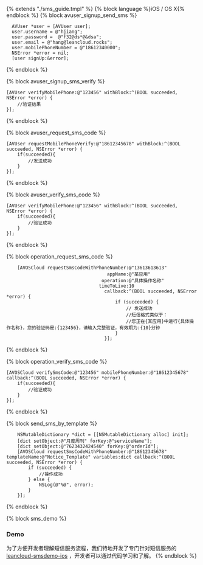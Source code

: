 {% extends "./sms_guide.tmpl" %}
{% block language %}iOS / OS X{% endblock %}
{% block avuser_signup_send_sms %}

```objc
  AVUser *user = [AVUser user];
  user.username = @"hjiang";
  user.password =  @"f32@ds*@&dsa";
  user.email = @"hang@leancloud.rocks";
  user.mobilePhoneNumber = @"18612340000";
  NSError *error = nil;
  [user signUp:&error];
```
{% endblock %}

{% block avuser_signup_sms_verify %}

```objc
[AVUser verifyMobilePhone:@"123456" withBlock:^(BOOL succeeded, NSError *error) {
    //验证结果
}];
```
{% endblock %}

{% block avuser_request_sms_code %}

```objc
[AVUser requestMobilePhoneVerify:@"18612345678" withBlock:^(BOOL succeeded, NSError *error) {
    if(succeeded){
        //发送成功
    }
}];
```
{% endblock %}

{% block avuser_verify_sms_code %}

```objc
[AVUser verifyMobilePhone:@"123456" withBlock:^(BOOL succeeded, NSError *error) {
    if(succeeded){
        //验证成功
    }
}];
```
{% endblock %}

{% block operation_request_sms_code %}

```objc
    [AVOSCloud requestSmsCodeWithPhoneNumber:@"13613613613"
                                     appName:@"某应用"
                                   operation:@"具体操作名称"
                                  timeToLive:10
                                    callback:^(BOOL succeeded, NSError *error) {
                                        if (succeeded) {
                                            // 发送成功
                                            //短信格式类似于：
                                            //您正在{某应用}中进行{具体操作名称}，您的验证码是:{123456}，请输入完整验证，有效期为:{10}分钟
                                        }
                                    }];
```
{% endblock %}

{% block operation_verify_sms_code %}

```objc
[AVOSCloud verifySmsCode:@"123456" mobilePhoneNumber:@"18612345678" callback:^(BOOL succeeded, NSError *error) {
    if(succeeded){
        //验证成功
    }
}];
```
{% endblock %}

{% block send_sms_by_template %}

```objc
    NSMutableDictionary *dict = [[NSMutableDictionary alloc] init];
    [dict setObject:@"月度周刊" forKey:@"serviceName"];
    [dict setObject:@"7623432424540" forKey:@"orderId"];
    [AVOSCloud requestSmsCodeWithPhoneNumber:@"18612345678" templateName:@"Notice_Template" variables:dict callback:^(BOOL succeeded, NSError *error) {
        if (succeeded) {
            //操作成功
        } else {
            NSLog(@"%@", error);
        }
    }];
```
{% endblock %}

{% block sms_demo %}
### Demo
为了方便开发者理解短信服务流程，我们特地开发了专门针对短信服务的 [leancloud-smsdemo-ios](https://github.com/leancloud/leancloud-smsdemo-ios) ，开发者可以通过代码学习和了解。
{% endblock %}
